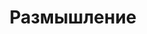 ---
layout: tag
title: Размышление
titles: Размышления
slug: meditation
priority: 1
description: Эссе, критика и анализ.
sortby: date
---